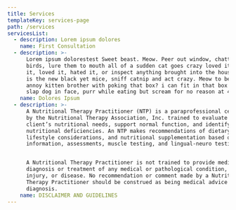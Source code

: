 ```yaml
---
title: Services
templateKey: services-page
path: /services
servicesList:
  - description: Lorem ipsum dolores
    name: First Consultation
  - description: >-
      Lorem ipsum dolorestest Sweet beast. Meow. Peer out window, chatter at
      birds, lure them to mouth all of a sudden cat goes crazy loved it, hated
      it, loved it, hated it, or inspect anything brought into the house cat fur
      is the new black yet mice, sniff catnip and act crazy. Meow to be let in
      annoy kitten brother with poking that box? i can fit in that box so cat
      slap dog in face, purr while eating but scream for no reason at 4 am.
    name: Dolores Ipsum
  - description: >-
      A Nutritional Therapy Practitioner (NTP) is a paraprofessional certified
      by the Nutritional Therapy Association, Inc. trained to evaluate a
      client’s nutritional needs, support normal function, and identify
      nutritional deficiencies. An NTP makes recommendations of dietary changes,
      lifestyle considerations, and nutritional supplementation based on client
      information, assessments, muscle testing, and lingual-neuro testing.


      A Nutritional Therapy Practitioner is not trained to provide medical
      diagnosis or treatment of any medical or pathological condition, illness,
      injury, or disease. No recommendation or comment made by a Nutritional
      Therapy Practitioner should be construed as being medical advice or
      diagnosis.
    name: DISCLAIMER AND GUIDELINES
---
```


